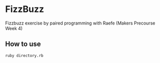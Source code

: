 # FizzBuzz

Fizzbuzz exercise by paired programming with Raefe (Makers Precourse Week 4)

## How to use ##

```shell
ruby directory.rb
```

